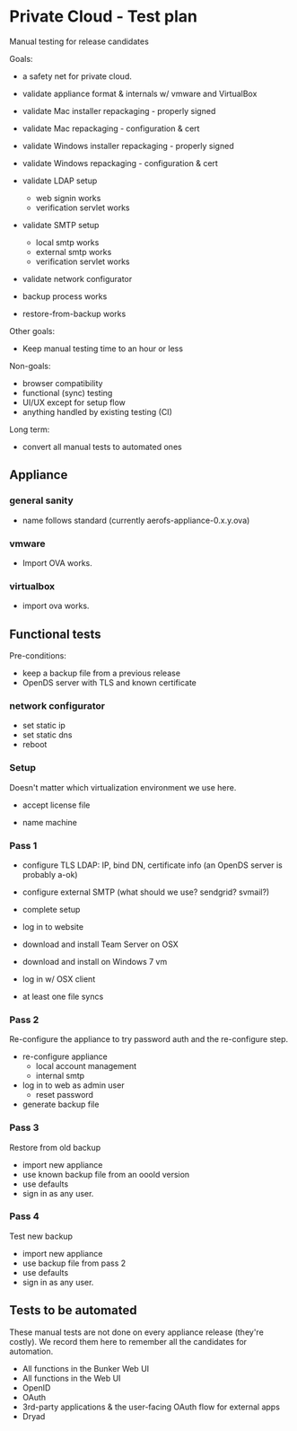 # Private Cloud - Test plan

Manual testing for release candidates

Goals:

 - a safety net for private cloud.


 - validate appliance format & internals w/ vmware and VirtualBox
 - validate Mac installer repackaging - properly signed
 - validate Mac repackaging - configuration & cert
 - validate Windows installer repackaging - properly signed
 - validate Windows repackaging - configuration & cert

 - validate LDAP setup
	- web signin works
	- verification servlet works

 - validate SMTP setup
 	- local smtp works
 	- external smtp works
 	- verification servlet works

 - validate network configurator

 - backup process works
 - restore-from-backup works

Other goals:

 - Keep manual testing time to an hour or less

Non-goals:

 - browser compatibility
 - functional (sync) testing
 - UI/UX except for setup flow
 - anything handled by existing testing (CI)
 
Long term:

 - convert all manual tests to automated ones

## Appliance

### general sanity

 - name follows standard (currently aerofs-appliance-0.x.y.ova)

### vmware

 - Import OVA works.

### virtualbox

 - import ova works.

## Functional tests

Pre-conditions:

 - keep a backup file from a previous release
 - OpenDS server with TLS and known certificate

### network configurator

 - set static ip
 - set static dns
 - reboot

### Setup

Doesn't matter which virtualization environment we use here.

 - accept license file

 - name machine

### Pass 1

 - configure TLS LDAP:
    IP, bind DN, certificate info
    (an OpenDS server is probably a-ok)

 - configure external SMTP (what should we use? sendgrid? svmail?)

 - complete setup

 - log in to website

 - download and install Team Server on OSX

 - download and install on Windows 7 vm

 - log in w/ OSX client

 - at least one file syncs

### Pass 2

Re-configure the appliance to try password auth and the re-configure step.

 - re-configure appliance
    - local account management
    - internal smtp
 - log in to web as admin user
    - reset password
 - generate backup file

### Pass 3

Restore from old backup

 - import new appliance
 - use known backup file from an ooold version
 - use defaults
 - sign in as any user.

### Pass 4

Test new backup

 - import new appliance
 - use backup file from pass 2
 - use defaults
 - sign in as any user.

## Tests to be automated

These manual tests are not done on every appliance release (they're costly). We record them here to remember all the candidates for automation.

- All functions in the Bunker Web UI
- All functions in the Web UI
- OpenID
- OAuth
- 3rd-party applications & the user-facing OAuth flow for external apps
- Dryad


